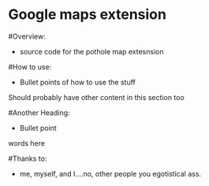 Google maps extension
===============

#Overview:
* source code for the pothole map extesnsion

#How to use:
* Bullet points of how to use the stuff

Should probably have other content in this section too

#Another Heading:
* Bullet point

words here

#Thanks to:
* me, myself, and I....no, other people you egotistical ass.